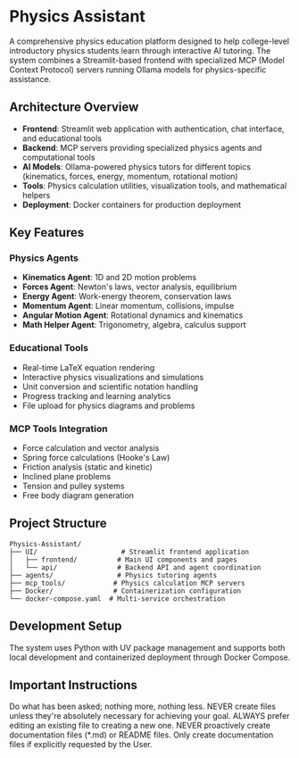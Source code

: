 # Physics Assistant

A comprehensive physics education platform designed to help college-level introductory physics students learn through interactive AI tutoring. The system combines a Streamlit-based frontend with specialized MCP (Model Context Protocol) servers running Ollama models for physics-specific assistance.

## Architecture Overview

- **Frontend**: Streamlit web application with authentication, chat interface, and educational tools
- **Backend**: MCP servers providing specialized physics agents and computational tools
- **AI Models**: Ollama-powered physics tutors for different topics (kinematics, forces, energy, momentum, rotational motion)
- **Tools**: Physics calculation utilities, visualization tools, and mathematical helpers
- **Deployment**: Docker containers for production deployment

## Key Features

### Physics Agents
- **Kinematics Agent**: 1D and 2D motion problems
- **Forces Agent**: Newton's laws, vector analysis, equilibrium
- **Energy Agent**: Work-energy theorem, conservation laws
- **Momentum Agent**: Linear momentum, collisions, impulse
- **Angular Motion Agent**: Rotational dynamics and kinematics
- **Math Helper Agent**: Trigonometry, algebra, calculus support

### Educational Tools
- Real-time LaTeX equation rendering
- Interactive physics visualizations and simulations
- Unit conversion and scientific notation handling
- Progress tracking and learning analytics
- File upload for physics diagrams and problems

### MCP Tools Integration
- Force calculation and vector analysis
- Spring force calculations (Hooke's Law)
- Friction analysis (static and kinetic)
- Inclined plane problems
- Tension and pulley systems
- Free body diagram generation

## Project Structure

```
Physics-Assistant/
├── UI/                     # Streamlit frontend application
│   ├── frontend/          # Main UI components and pages
│   └── api/               # Backend API and agent coordination
├── agents/                # Physics tutoring agents
├── mcp_tools/            # Physics calculation MCP servers
├── Docker/               # Containerization configuration
└── docker-compose.yaml  # Multi-service orchestration
```

## Development Setup

The system uses Python with UV package management and supports both local development and containerized deployment through Docker Compose.

## Important Instructions

Do what has been asked; nothing more, nothing less.
NEVER create files unless they're absolutely necessary for achieving your goal.
ALWAYS prefer editing an existing file to creating a new one.
NEVER proactively create documentation files (*.md) or README files. Only create documentation files if explicitly requested by the User.
